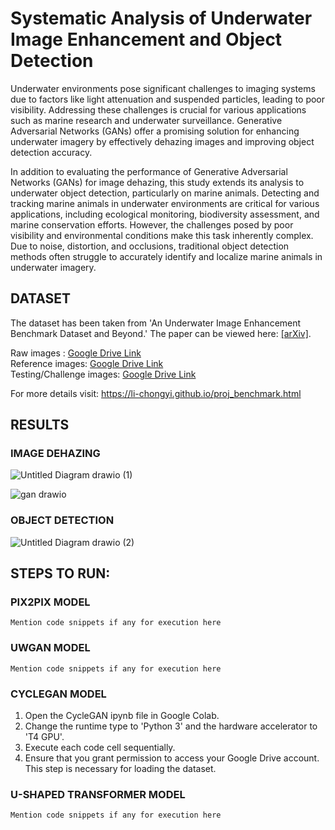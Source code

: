 # Systematic Analysis of Underwater Image Enhancement and Object Detection

Underwater environments pose significant challenges to imaging systems due to factors like light attenuation and suspended particles, leading to poor visibility. Addressing these challenges is crucial for various applications such as marine research and underwater surveillance. Generative Adversarial Networks (GANs) offer a promising solution for enhancing underwater imagery by effectively dehazing images and improving object detection accuracy.

In addition to evaluating the performance of Generative Adversarial Networks (GANs) for image dehazing, this study extends its analysis to underwater object detection, particularly on marine animals. Detecting and tracking marine animals in underwater environments are critical for various applications, including ecological monitoring, biodiversity assessment, and marine conservation efforts. However, the challenges posed by poor visibility and environmental conditions make this task inherently complex. Due to noise, distortion, and occlusions, traditional object detection methods often struggle to accurately identify and localize marine animals in underwater imagery.

## DATASET 

The dataset has been taken from 'An Underwater Image Enhancement Benchmark Dataset and Beyond.' 
The paper can be viewed here: [[arXiv]](https://arxiv.org/pdf/1901.05495.pdf). 

Raw images : [Google Drive Link](https://drive.google.com/file/d/12W_kkblc2Vryb9zHQ6BfGQ_NKUfXYk13/view)  
Reference images: [Google Drive Link](https://drive.google.com/file/d/1cA-8CzajnVEL4feBRKdBxjEe6hwql6Z7/view)  
Testing/Challenge images: [Google Drive Link](https://drive.google.com/file/d/1Ew_r83nXzVk0hlkfuomWqsAIxuq6kaN4/view)   

For more details visit: https://li-chongyi.github.io/proj_benchmark.html

## RESULTS

### IMAGE DEHAZING

![Untitled Diagram drawio (1)](https://github.com/Anushkaghei/Underwater-Image-dehazing/assets/79694271/3d2f0560-ad84-4c3b-81f1-ec9eb7359684)


![gan drawio](https://github.com/Anushkaghei/Underwater-Image-dehazing/assets/79694271/125972aa-285e-48e0-b9a8-828df29a3f4d)

### OBJECT DETECTION

![Untitled Diagram drawio (2)](https://github.com/Anushkaghei/Underwater-Image-dehazing/assets/79694271/fc334729-b3ec-4ab2-906b-b79a4cfa00c1)


## STEPS TO RUN:

### PIX2PIX MODEL

```
Mention code snippets if any for execution here
```

### UWGAN MODEL

```
Mention code snippets if any for execution here
```

### CYCLEGAN MODEL

1. Open the CycleGAN ipynb file in Google Colab.
2. Change the runtime type to 'Python 3' and the hardware accelerator to 'T4 GPU'.
3. Execute each code cell sequentially.
4. Ensure that you grant permission to access your Google Drive account. This step is necessary for loading the dataset.

### U-SHAPED TRANSFORMER MODEL

```
Mention code snippets if any for execution here
```

